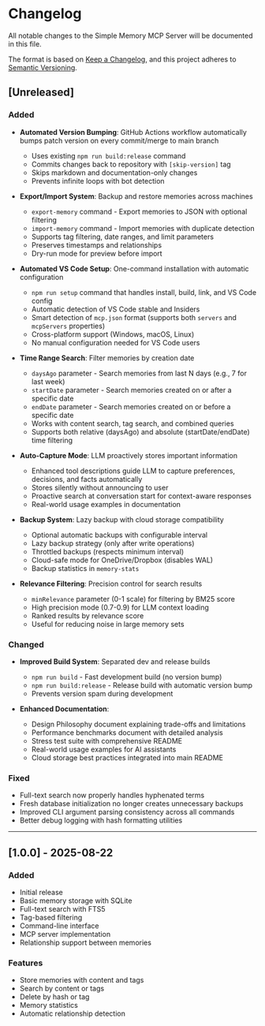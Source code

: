 # Changelog

All notable changes to the Simple Memory MCP Server will be documented in this file.

The format is based on [Keep a Changelog](https://keepachangelog.com/en/1.0.0/),
and this project adheres to [Semantic Versioning](https://semver.org/spec/v2.0.0.html).

## [Unreleased]

### Added
- **Automated Version Bumping**: GitHub Actions workflow automatically bumps patch version on every commit/merge to main branch
  - Uses existing `npm run build:release` command
  - Commits changes back to repository with `[skip-version]` tag
  - Skips markdown and documentation-only changes
  - Prevents infinite loops with bot detection

- **Export/Import System**: Backup and restore memories across machines
  - `export-memory` command - Export memories to JSON with optional filtering
  - `import-memory` command - Import memories with duplicate detection
  - Supports tag filtering, date ranges, and limit parameters
  - Preserves timestamps and relationships
  - Dry-run mode for preview before import
  
- **Automated VS Code Setup**: One-command installation with automatic configuration
  - `npm run setup` command that handles install, build, link, and VS Code config
  - Automatic detection of VS Code stable and Insiders
  - Smart detection of `mcp.json` format (supports both `servers` and `mcpServers` properties)
  - Cross-platform support (Windows, macOS, Linux)
  - No manual configuration needed for VS Code users

- **Time Range Search**: Filter memories by creation date
  - `daysAgo` parameter - Search memories from last N days (e.g., 7 for last week)
  - `startDate` parameter - Search memories created on or after a specific date
  - `endDate` parameter - Search memories created on or before a specific date
  - Works with content search, tag search, and combined queries
  - Supports both relative (daysAgo) and absolute (startDate/endDate) time filtering

- **Auto-Capture Mode**: LLM proactively stores important information
  - Enhanced tool descriptions guide LLM to capture preferences, decisions, and facts automatically
  - Stores silently without announcing to user
  - Proactive search at conversation start for context-aware responses
  - Real-world usage examples in documentation

- **Backup System**: Lazy backup with cloud storage compatibility
  - Optional automatic backups with configurable interval
  - Lazy backup strategy (only after write operations)
  - Throttled backups (respects minimum interval)
  - Cloud-safe mode for OneDrive/Dropbox (disables WAL)
  - Backup statistics in `memory-stats`

- **Relevance Filtering**: Precision control for search results
  - `minRelevance` parameter (0-1 scale) for filtering by BM25 score
  - High precision mode (0.7-0.9) for LLM context loading
  - Ranked results by relevance score
  - Useful for reducing noise in large memory sets

### Changed
- **Improved Build System**: Separated dev and release builds
  - `npm run build` - Fast development build (no version bump)
  - `npm run build:release` - Release build with automatic version bump
  - Prevents version spam during development
  
- **Enhanced Documentation**: 
  - Design Philosophy document explaining trade-offs and limitations
  - Performance benchmarks document with detailed analysis
  - Stress test suite with comprehensive README
  - Real-world usage examples for AI assistants
  - Cloud storage best practices integrated into main README

### Fixed
- Full-text search now properly handles hyphenated terms
- Fresh database initialization no longer creates unnecessary backups
- Improved CLI argument parsing consistency across all commands
- Better debug logging with hash formatting utilities

---

## [1.0.0] - 2025-08-22

### Added
- Initial release
- Basic memory storage with SQLite
- Full-text search with FTS5
- Tag-based filtering
- Command-line interface
- MCP server implementation
- Relationship support between memories

### Features
- Store memories with content and tags
- Search by content or tags
- Delete by hash or tag
- Memory statistics
- Automatic relationship detection
